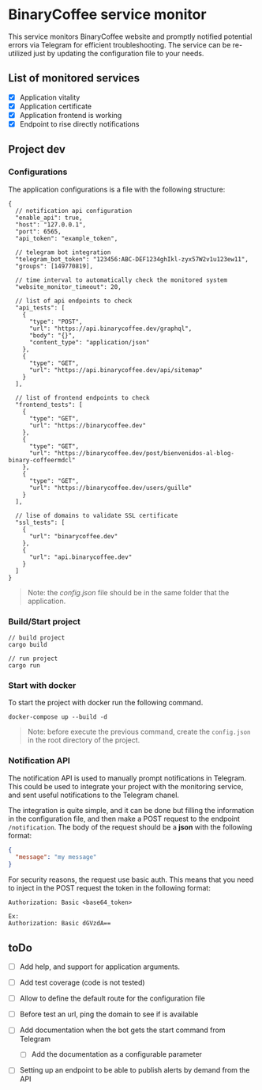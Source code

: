 # BinaryCoffee service monitor

This service monitors BinaryCoffee website and promptly notified potential errors via Telegram for efficient troubleshooting.
The service can be re-utilized just by updating the configuration file to your needs.

## List of monitored services

- [x] Application vitality
- [x] Application certificate
- [x] Application frontend is working
- [x] Endpoint to rise directly notifications

## Project dev

### Configurations

The application configurations is a file with the following structure:

```
{
  // notification api configuration
  "enable_api": true,
  "host": "127.0.0.1",
  "port": 6565,
  "api_token": "example_token",

  // telegram bot integration
  "telegram_bot_token": "123456:ABC-DEF1234ghIkl-zyx57W2v1u123ew11",
  "groups": [149770819],

  // time interval to automatically check the monitored system
  "website_monitor_timeout": 20,
  
  // list of api endpoints to check
  "api_tests": [
    {
      "type": "POST",
      "url": "https://api.binarycoffee.dev/graphql",
      "body": "{}",
      "content_type": "application/json"
    },
    {
      "type": "GET",
      "url": "https://api.binarycoffee.dev/api/sitemap"
    }
  ],
  
  // list of frontend endpoints to check
  "frontend_tests": [
    {
      "type": "GET",
      "url": "https://binarycoffee.dev"
    },
    {
      "type": "GET",
      "url": "https://binarycoffee.dev/post/bienvenidos-al-blog-binary-coffeermdcl"
    },
    {
      "type": "GET",
      "url": "https://binarycoffee.dev/users/guille"
    }
  ],
  
  // lise of domains to validate SSL certificate
  "ssl_tests": [
    {
      "url": "binarycoffee.dev"
    },
    {
      "url": "api.binarycoffee.dev"
    }
  ]
}
```

> Note: the *config.json* file should be in the same folder that the application.

### Build/Start project

```
// build project
cargo build

// run project
cargo run
```

### Start with docker

To start the project with docker run the following command.

```
docker-compose up --build -d
```

> Note: before execute the previous command, create the `config.json` in the root directory of the project.

### Notification API

The notification API is used to manually prompt notifications in Telegram.
This could be used to integrate your project with the monitoring service, and sent useful notifications to the Telegram chanel.

The integration is quite simple, and it can be done but filling the information in the configuration file, and then make a POST request to the endpoint `/notification`.
The body of the request should be a **json** with the following format:

```json
{
  "message": "my message"
}
```

For security reasons, the request use basic auth.
This means that you need to inject in the POST request the token in the following format:

```text
Authorization: Basic <base64_token>

Ex:
Authorization: Basic dGVzdA==
```

## toDo

- [ ] Add help, and support for application arguments.
- [ ] Add test coverage (code is not tested)
- [ ] Allow to define the default route for the configuration file
- [ ] Before test an url, ping the domain to see if is available
- [ ] Add documentation when the bot gets the start command from Telegram
  - [ ] Add the documentation as a configurable parameter
- [ ] Setting up an endpoint to be able to publish alerts by demand from the API

